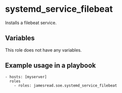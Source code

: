 # systemd_service_filebeat

Installs a filebeat service.
## Variables
This role does not have any variables.


## Example usage in a playbook

```
- hosts: [myserver]
  roles
    - roles: jamesread.soe.systemd_service_filebeat
```
